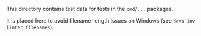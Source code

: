 This directory contains test data for tests in the `cmd/...` packages.

It is placed here to avoid filename-length issues on Windows (see `deva inv linter.filenames`).
